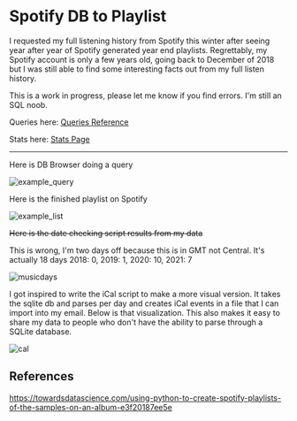 # Spotify DB to Playlist




I requested my full listening history from Spotify this winter after seeing year after year of Spotify generated year end playlists. Regrettably, my Spotify account is only a few years old, going back to December of 2018 but I was still able to find some interesting facts out from my full listen history.

This is a work in progress, please let me know if you find errors. I'm still an SQL noob.

Queries here: [Queries Reference](queries.md)

Stats here: [Stats Page](stats.md)


-----

Here is DB Browser doing a query

![example_query](https://user-images.githubusercontent.com/7111119/147627345-2bd1182c-a8d7-46f1-aff8-73dadd607147.PNG)


Here is the finished playlist on Spotify

![example_list](https://user-images.githubusercontent.com/7111119/147627346-55c00d5f-45d1-4e2a-aad4-0de69eb21c33.PNG)


~~Here is the date checking script results from my data~~

This is wrong, I'm two days off because this is in GMT not Central. It's actually 18 days 2018: 0, 2019: 1, 2020: 10, 2021: 7

![musicdays](https://user-images.githubusercontent.com/7111119/147707909-3eabb0a1-4464-4f4e-9aca-e3b8ccce1bcb.PNG)


I got inspired to write the iCal script to make a more visual version. It takes the sqlite db and parses per day and creates iCal events in a file that I can import into my email. Below is that visualization. This also makes it easy to share my data to people who don't have the ability to parse through a SQLite database.


![cal](https://user-images.githubusercontent.com/7111119/147715040-d7d56606-7c42-4b9d-a294-aee5454fc511.PNG)




## References
https://towardsdatascience.com/using-python-to-create-spotify-playlists-of-the-samples-on-an-album-e3f20187ee5e
